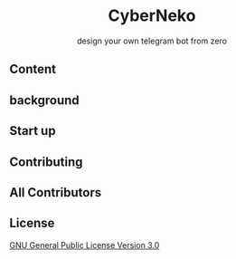 # <div align="center">CyberNeko<div>
<p align="center">design your own telegram bot from zero</p>

## Content

## background

## Start up

## Contributing

## All Contributors

## License
[GNU General Public License Version 3.0](https://github.com/cpeditor/cpeditor/blob/master/LICENSE)

